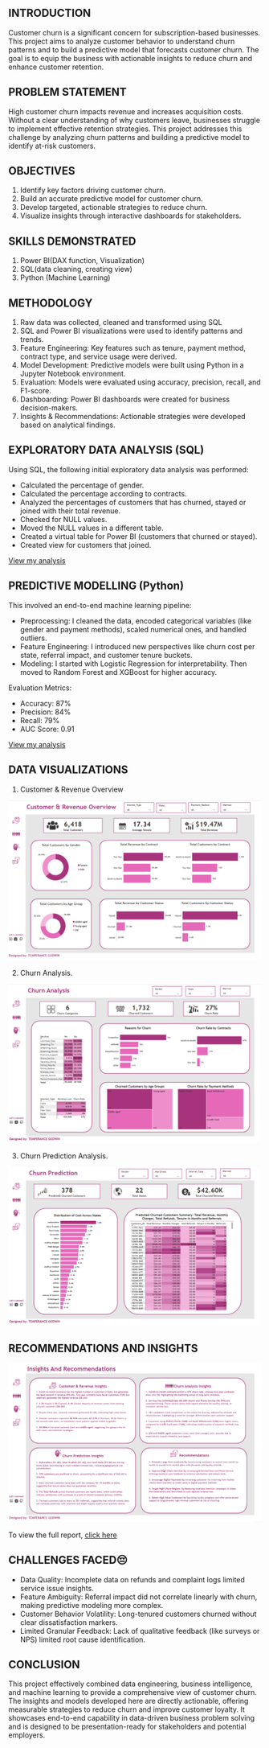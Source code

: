 ## INTRODUCTION

Customer churn is a significant concern for subscription-based businesses. This project aims to analyze customer behavior to understand churn patterns and to build a predictive model that forecasts customer churn. The goal is to equip the business with actionable insights to reduce churn and enhance customer retention.

## PROBLEM STATEMENT

High customer churn impacts revenue and increases acquisition costs. Without a clear understanding of why customers leave, businesses struggle to implement effective retention strategies. This project addresses this challenge by analyzing churn patterns and building a predictive model to identify at-risk customers.

## OBJECTIVES

1. Identify key factors driving customer churn.
2. Build an accurate predictive model for customer churn.
3. Develop targeted, actionable strategies to reduce churn.
4. Visualize insights through interactive dashboards for stakeholders.

## SKILLS DEMONSTRATED
1. Power BI(DAX function, Visualization)
2. SQL(data cleaning, creating view)
3. Python (Machine Learning)

## METHODOLOGY

1. Raw data was collected, cleaned and transformed using SQL
2. SQL and Power BI visualizations were used to identify patterns and trends.
3. Feature Engineering: Key features such as tenure, payment method, contract type, and service usage were derived.
4. Model Development: Predictive models were built using Python in a Jupyter Notebook environment.
5. Evaluation: Models were evaluated using accuracy, precision, recall, and F1-score.
6. Dashboarding: Power BI dashboards were created for business decision-makers.
7. Insights & Recommendations: Actionable strategies were developed based on analytical findings.

## EXPLORATORY DATA ANALYSIS (SQL)
Using SQL, the following initial exploratory data analysis was performed:
- Calculated the percentage of gender.
- ⁠Calculated the percentage according to contracts.
- ⁠Analyzed the percentages of customers that has churned, stayed or joined with their total revenue.
- ⁠Checked for NULL values.
- ⁠Moved the NULL values in a different table.
- ⁠Created a virtual table for Power BI (customers that churned or stayed).
- ⁠Created view for customers that joined.

[View my analysis](https://github.com/Temperance-Godwin/CUSTOMER-CHURN-ANALYSIS/blob/main/Exploratory%20Data%20Analysis.sql)

## PREDICTIVE MODELLING (Python)

This involved an end-to-end machine learning pipeline:

- Preprocessing: I cleaned the data, encoded categorical variables (like gender and payment methods), scaled numerical ones, and handled outliers.
- Feature Engineering: I introduced new perspectives like churn cost per state, referral impact, and customer tenure buckets.
- Modeling: I started with Logistic Regression for interpretability. Then moved to Random Forest and XGBoost for higher accuracy.

Evaluation Metrics:

- Accuracy: 87%
- Precision: 84%
- Recall: 79%
- AUC Score: 0.91

[View my analysis](https://github.com/Temperance-Godwin/CUSTOMER-CHURN-ANALYSIS/blob/main/Churn%20Prediction.ipynb)

## DATA VISUALIZATIONS

1. Customer & Revenue Overview

![Customer & Revenue Insights](https://github.com/Temperance-Godwin/CUSTOMER-CHURN-ANALYSIS/blob/main/Customer%20%26%20Revenue%20Insights.png)

2. Churn Analysis.

![Churn Analysis](https://github.com/Temperance-Godwin/CUSTOMER-CHURN-ANALYSIS/blob/main/Churn%20Analysis.png)

3. Churn Prediction Analysis.

![Churn prediction](https://github.com/Temperance-Godwin/CUSTOMER-CHURN-ANALYSIS/blob/main/Churn%20Prediction.png)

## RECOMMENDATIONS AND INSIGHTS

![Recommendations](https://github.com/Temperance-Godwin/CUSTOMER-CHURN-ANALYSIS/blob/main/Recommendations.png)

To view the full report, [click here](https://app.powerbi.com/view?r=eyJrIjoiMzUyMzRkYzMtZWU3Yi00MjEyLWFiMDAtMmQ0MjA2NDJmNzYxIiwidCI6Ijg0ZGZiOGY5LWYzMTItNDk1NC05ZTk5LWYzZjcxMTgzZDZmMSJ9)

## CHALLENGES FACED😔 
- Data Quality: Incomplete data on refunds and complaint logs limited service issue insights.
- Feature Ambiguity: Referral impact did not correlate linearly with churn, making predictive modeling more complex.
- Customer Behavior Volatility: Long-tenured customers churned without clear dissatisfaction markers.
- Limited Granular Feedback: Lack of qualitative feedback (like surveys or NPS) limited root cause identification.

## CONCLUSION

This project effectively combined data engineering, business intelligence, and machine learning to provide a comprehensive view of customer churn. The insights and models developed here are directly actionable, offering measurable strategies to reduce churn and improve customer loyalty. It showcases end-to-end capability in data-driven business problem solving and is designed to be presentation-ready for stakeholders and potential employers.

